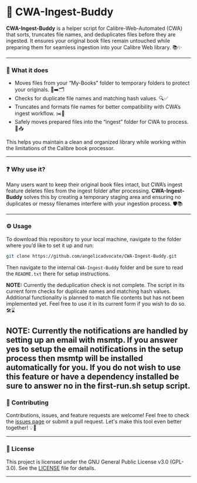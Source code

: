# 🚀 CWA-Ingest-Buddy

**CWA-Ingest-Buddy** is a helper script for Calibre-Web-Automated (CWA) that sorts, truncates file names, and deduplicates files before they are ingested. It ensures your original book files remain untouched while preparing them for seamless ingestion into your Calibre Web library. 📚✨

---

### 🔧 What it does

- Moves files from your “My-Books” folder to temporary folders to protect your originals. 📂➡️🗂️
- Checks for duplicate file names and matching hash values. 🔍✅
- Truncates and formats file names for better compatibility with CWA’s ingest workflow. ✂️📝
- Safely moves prepared files into the “ingest” folder for CWA to process. 🚚📥

This helps you maintain a clean and organized library while working within the limitations of the Calibre book processor.

---

### ❓ Why use it?

Many users want to keep their original book files intact, but CWA’s ingest feature deletes files from the ingest folder after processing. **CWA-Ingest-Buddy** solves this by creating a temporary staging area and ensuring no duplicates or messy filenames interfere with your ingestion process. 🛡️📚

---

### ⚙️ Usage

To download this repository to your local machine, navigate to the folder where you’d like to set it up and run:

```bash
git clone https://github.com/angelicadvocate/CWA-Ingest-Buddy.git
```

Then navigate to the internal `CWA-Ingest-Buddy` folder and be sure to read the `README.txt` there for setup instructions.

**NOTE:** Currently the deduplication check is not complete. The script in its current form checks for duplicate names and matching hash values. Additional functionality is planned to match file contents but has not been implemented yet. Feel free to use it in its current form if you wish to do so. 🛠️⌛

**NOTE:** Currently the notifications are handled by setting up an email with msmtp. If you answer yes to setup the email notifications in the setup process then msmtp will be installed automatically for you. If you do not wish to use this feature or have a dependency installed be sure to answer no in the first-run.sh setup script.
---

### 🤝 Contributing

Contributions, issues, and feature requests are welcome! Feel free to check the [issues page](https://github.com/angelicadvocate/CWA-Ingest-Buddy/issues) or submit a pull request. Let's make this tool even better together! 💡🐙

---

### 📄 License

This project is licensed under the GNU General Public License v3.0 (GPL-3.0). See the [LICENSE](LICENSE) file for details.

---
